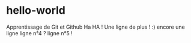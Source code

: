 # hello-world
Apprentissage de Git et Github
Ha HA ! Une ligne de plus ! :)
encore une ligne
ligne n°4 ?
ligne n°5 !

